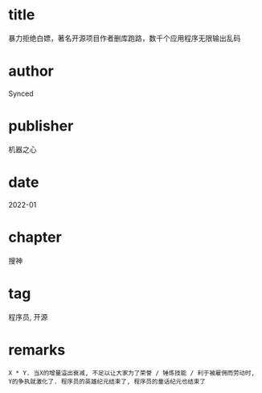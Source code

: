 # title
暴力拒绝白嫖，著名开源项目作者删库跑路，数千个应用程序无限输出乱码

# author
Synced

# publisher
机器之心

# date
2022-01

# chapter
搜神

# tag
程序员, 开源

# remarks
`X * Y. 当X的增量溢出衰减, 不足以让大家为了荣誉 / 锤炼技能 / 利于被雇佣而劳动时, Y的争执就激化了. 程序员的英雄纪元结束了, 程序员的童话纪元也结束了`
